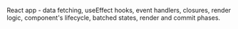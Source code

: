 React app - data fetching, useEffect hooks, event handlers, closures, render logic, component's lifecycle, batched states, render and commit phases.
